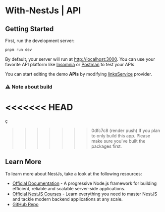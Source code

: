 # With-NestJs | API

## Getting Started

First, run the development server:

```bash
pnpm run dev
```

By default, your server will run at [http://localhost:3000](http://localhost:3000). You can use your favorite API platform like [Insomnia](https://insomnia.rest/) or [Postman](https://www.postman.com/) to test your APIs

You can start editing the demo **APIs** by modifying [linksService](./src/links/links.service.ts) provider.

### ⚠️ Note about build
<<<<<<< HEAD
=======
ç
>>>>>>> 0dfc7c8 (render push)
If you plan to only build this app. Please make sure you've built the packages first.

## Learn More

To learn more about NestJs, take a look at the following resources:

- [Official Documentation](https://docs.nestjs.com) - A progressive Node.js framework for building efficient, reliable and scalable server-side applications.
- [Official NestJS Courses](https://courses.nestjs.com) - Learn everything you need to master NestJS and tackle modern backend applications at any scale.
- [GitHub Repo](https://github.com/nestjs/nest)
